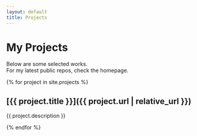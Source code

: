 ```yaml
---
layout: default
title: Projects
---
```


# My Projects

Below are some selected works.  
For my latest public repos, check the homepage.

{% for project in site.projects %}
## [{{ project.title }}]({{ project.url | relative_url }})
{{ project.description }}

{% endfor %}
